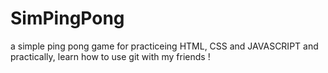 # SimPingPong
a simple ping pong game for practiceing HTML, CSS and JAVASCRIPT
and practically, learn how to use git with my friends !
